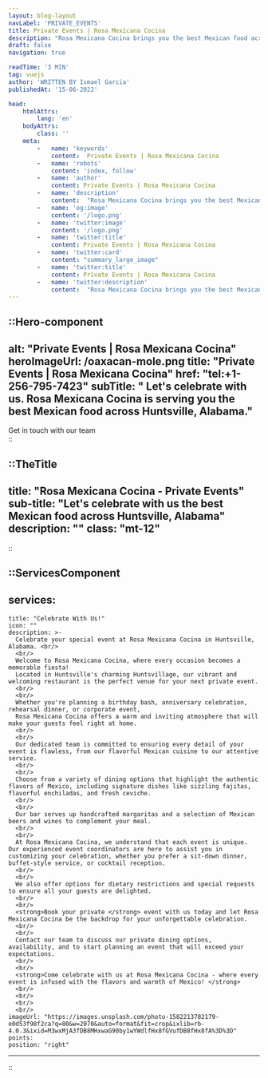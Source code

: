 ```yaml
---
layout: blog-layout
navLabel: 'PRIVATE_EVENTS'
title: Private Events | Rosa Mexicana Cocina
description: "Rosa Mexicana Cocina brings you the best Mexican food across Huntsville,  Alabama, serving you with the best Mexican food across Huntsville,  Alabama."
draft: false
navigation: true

readTime: '3 MIN'
tag: vuejs
author: 'WRITTEN BY Ismael Garcia'
publishedAt: '15-06-2022'

head:
    htmlAttrs:
        lang: 'en'
    bodyAttrs:
        class: ''
    meta:
        -   name: 'keywords'
            content:  Private Events | Rosa Mexicana Cocina
        -   name: 'robots'
            content: 'index, follow'
        -   name: 'author'
            content: Private Events | Rosa Mexicana Cocina
        -   name: 'description'
            content:  "Rosa Mexicana Cocina brings you the best Mexican food across Huntsville,  Alabama, serving you with the best Mexican food across Huntsville,  Alabama."
        -   name: 'og:image'
            content: '/logo.png'
        -   name: 'twitter:image'
            content: '/logo.png'
        -   name: 'twitter:title'
            content: Private Events | Rosa Mexicana Cocina
        -   name: 'twitter:card'
            content: "summary_large_image"
        -   name: 'twitter:title'
            content: Private Events | Rosa Mexicana Cocina
        -   name: 'twitter:description'
            content:  "Rosa Mexicana Cocina brings you the best Mexican food across Huntsville,  Alabama, serving you with the best Mexican food across Huntsville,  Alabama."
---
```




::Hero-component
---
alt: "Private Events | Rosa Mexicana Cocina"
heroImageUrl: /oaxacan-mole.png
title: "Private Events | Rosa Mexicana Cocina"
href: "tel:+1-256-795-7423"
subTitle: " Let's celebrate with us. Rosa Mexicana Cocina is serving you the best Mexican food across Huntsville, Alabama."
---
<div>
  Get in touch with our team
</div>
::


::TheTitle
---
title: "Rosa Mexicana Cocina - Private Events"
sub-title: "Let's celebrate with us the best Mexican food across Huntsville,  Alabama"
description: ""
class: "mt-12"
---
::

::ServicesComponent
---
services:
  - 
    title: "Celebrate With Us!"
    icon: ""
    description: >-
      Celebrate your special event at Rosa Mexicana Cocina in Huntsville, Alabama. <br/>
      <br/>
      Welcome to Rosa Mexicana Cocina, where every occasion becomes a memorable fiesta!
      Located in Huntsville's charming Huntsvillage, our vibrant and welcoming restaurant is the perfect venue for your next private event.
      <br/>
      <br/>
      Whether you're planning a birthday bash, anniversary celebration, rehearsal dinner, or corporate event,
      Rosa Mexicana Cocina offers a warm and inviting atmosphere that will make your guests feel right at home.
      <br/>
      <br/>
      Our dedicated team is committed to ensuring every detail of your event is flawless, from our flavorful Mexican cuisine to our attentive service.
      <br/>
      <br/>
      Choose from a variety of dining options that highlight the authentic flavors of Mexico, including signature dishes like sizzling fajitas, flavorful enchiladas, and fresh ceviche.
      <br/>
      <br/> 
      Our bar serves up handcrafted margaritas and a selection of Mexican beers and wines to complement your meal.
      <br/>
      <br/>
      At Rosa Mexicana Cocina, we understand that each event is unique. Our experienced event coordinators are here to assist you in customizing your celebration, whether you prefer a sit-down dinner, buffet-style service, or cocktail reception.
      <br/>
      <br/>
      We also offer options for dietary restrictions and special requests to ensure all your guests are delighted.
      <br/>
      <br/>
      <strong>Book your private </strong> event with us today and let Rosa Mexicana Cocina be the backdrop for your unforgettable celebration.
      <br/>
      <br/>
      Contact our team to discuss our private dining options, availability, and to start planning an event that will exceed your expectations.
      <br/>
      <br/>
      <strong>Come celebrate with us at Rosa Mexicana Cocina - where every event is infused with the flavors and warmth of Mexico! </strong>
      <br/>
      <br/>
      <br/>
      <br/>
    imageUrl: "https://images.unsplash.com/photo-1582213782179-e0d53f98f2ca?q=80&w=2070&auto=format&fit=crop&ixlib=rb-4.0.3&ixid=M3wxMjA3fDB8MHxwaG90by1wYWdlfHx8fGVufDB8fHx8fA%3D%3D"
    points: 
    position: "right"
---
::


<div class="mt-10"></div>
